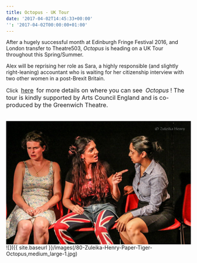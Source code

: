 ```yaml
---
title: Octopus - UK Tour
date: '2017-04-02T14:45:33+00:00'
'': '2017-04-02T00:00:00+01:00'
---
```

After a hugely successful month at Edinburgh Fringe Festival 2016, and London transfer to Theatre503, *Octopus* is heading on a UK Tour throughout this Spring/Summer.

Alex will be reprising her role as Sara, a highly responsible (and slightly right-leaning) accountant who is waiting for her citizenship interview with two other women in a post-Brexit Britain.

Click 
<a href="http://www.papertiger.org.uk/blog/announcing-octopus-tour-2017" style="font-size: 1rem; background-color: rgb(255, 255, 255);">here</a> 
<span style="font-size: 1rem;">for more details on where you can see&nbsp;</span>
<em style="font-size: 1rem;">Octopus</em>
<span style="font-size: 1rem;">! The tour is kindly supported by Arts Council England and is co-produced by the Greenwich Theatre.</span>

<span style="font-size: 1rem;"><br></span>
<img src="/images/204-Zuleika-Henry-Paper-Tiger-Octopus,large-4.jpg" alt="" style="float: left;">

![]({{ site.baseurl }}/images(/80-Zuleika-Henry-Paper-Tiger-Octopus,medium_large-1.jpg)

<span style="font-size: 1rem;"><br></span>

<span style="font-size: 1rem;"><br></span>